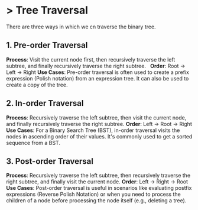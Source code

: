 # > Tree Traversal
There are three ways in which we cn traverse the binary tree.

## 1. Pre-order Traversal

**Process**: Visit the current node first, then recursively traverse the left subtree, and finally recursively traverse the right subtree.   
**Order**: Root -> Left -> Right
**Use Cases**: Pre-order traversal is often used to create a prefix expression (Polish notation) from an expression tree. It can also be used to create a copy of the tree.

## 2. In-order Traversal

**Process**: Recursively traverse the left subtree, then visit the current node, and finally recursively traverse the right subtree.
**Order**: Left -> Root -> Right
**Use Cases**: For a Binary Search Tree (BST), in-order traversal visits the nodes in ascending order of their values. It's commonly used to get a sorted sequence from a BST.

## 3. Post-order Traversal

**Process**: Recursively traverse the left subtree, then recursively traverse the right subtree, and finally visit the current node.
**Order**: Left -> Right -> Root
**Use Cases**: Post-order traversal is useful in scenarios like evaluating postfix expressions (Reverse Polish Notation) or when you need to process the children of a node before processing the node itself (e.g., deleting a tree).